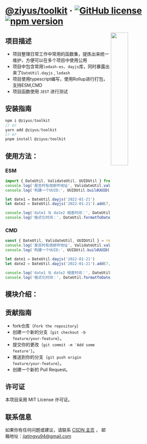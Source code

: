 # [@ziyus/toolkit](https://github.com/jiatingyu/toolkit) &middot; [![GitHub license](https://img.shields.io/badge/license-MIT-blue.svg)](https://github.com/jiatingyu/toolkit/blob/master/LICENSE) [![npm version](https://img.shields.io/npm/v/@ziyus/toolkit.svg?style=flat)](https://www.npmjs.com/package/@ziyus/toolkit)

<img align="right" width="33%" style="margin-bottom: 2em" src="https://owlbertsio-resized.s3.amazonaws.com/Popper.psd.full.png">

## 项目描述

- 项目整理日常工作中常用的函数集，提炼出来统一维护，方便可以在多个项目中使用公用
- 项目中包含常用`lodash-es`、`dayjs`库，同时暴露出来了`DateUtil.dayjs` , `lodash`
- 项目使用typescript编写，使用Rollup进行打包，支持ESM,CMD
- 项目函数使用 `JEST` 进行测试

## 安装指南

```js
npm i @ziyus/toolkit
// or
yarn add @ziyus/toolkit
// or
pnpm install @ziyus/toolkit
```

## 使用方法：

### ESM

```js
import { DateUtil, ValidateUtil, UUIDUtil } from '@ziyus/toolkit'
console.log('是否时有效邮件地址', ValidateUtil.validateEmail('xxx@qq.com')) // 是否时有效邮件地址 true
console.log('构建一个UUID:', UUIDUtil.buildUUID()) // 构建一个UUID: 96dbb9af1a794e5097b2501eca3ad210

let date1 = DateUtil.dayjs('2022-01-21')
let date2 = DateUtil.dayjs('2022-01-21').add(7, 'day')

console.log('date1 与 date2 相差时间：', DateUtil.diff(date1, date2).days()) // date1 与 date2 相差时间： -7
console.log('格式化时间：', DateUtil.formatToDate(date2)) // 格式化时间： 2022-01-28
```

### CMD

```js
const { DateUtil, ValidateUtil, UUIDUtil } = require('@ziyus/toolkit')
console.log('是否时有效邮件地址', ValidateUtil.validateEmail('xxx@qq.com')) // 是否时有效邮件地址 true
console.log('构建一个UUID:', UUIDUtil.buildUUID()) // 构建一个UUID: 96dbb9af1a794e5097b2501eca3ad210

let date1 = DateUtil.dayjs('2022-01-21')
let date2 = DateUtil.dayjs('2022-01-21').add(7, 'day')

console.log('date1 与 date2 相差时间：', DateUtil.diff(date1, date2).days()) // date1 与 date2 相差时间： -7
console.log('格式化时间：', DateUtil.formatToDate(date2)) // 格式化时间： 2022-01-28
```

## 模块介绍：

## 贡献指南

- fork仓库（`Fork the repository`）
- 创建一个新的分支（`git checkout -b feature/your-feature`）。
- 提交你的更改（`git commit -m 'Add some feature'`）。
- 推送到你的分支（`git push origin feature/your-feature`）。
- 创建一个新的 Pull Request。

## 许可证

本项目采用 MIT License 许可证。

## 联系信息

如果你有任何问题或建议，请联系 [CSDN 主页](ziyus.blog.csdn.net) ， 邮箱地址：jiatingyu94@gmail.com

